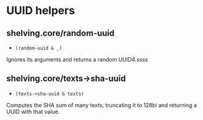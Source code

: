 # UUID helpers

## shelving.core/random-uuid
- `(random-uuid & _)`

Ignores its arguments and returns a random UUID4.ssss

## shelving.core/texts->sha-uuid
- `(texts->sha-uuid & texts)`

Computes the SHA sum of many texts, truncating it to 128bi and
returning a UUID with that value.
